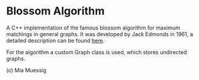 # Blossom Algorithm

A C++ implementation of the famous blossom algorithm for maximum matchings in general graphs. It was developed by Jack Edmonds in 1961, a detailed description can be found [here](https://en.wikipedia.org/wiki/Blossom_algorithm).

For the algorithm a custom Graph class is used, which stores undirected graphs.

(c) Mia Muessig